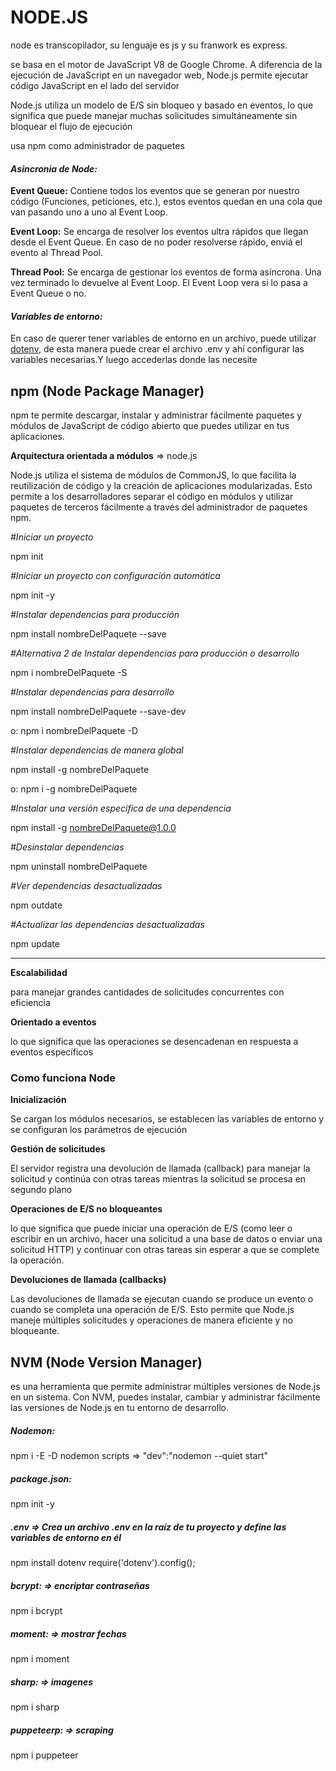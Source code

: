 # NODE.JS

node es transcopilador, su lenguaje es js y su franwork es express.

se basa en el motor de JavaScript V8 de Google Chrome. A diferencia de la ejecución de JavaScript en un navegador web, Node.js permite ejecutar código JavaScript en el lado del servidor

Node.js utiliza un modelo de E/S sin bloqueo y basado en eventos, lo que significa que puede manejar muchas solicitudes simultáneamente sin bloquear el flujo de ejecución

usa npm como administrador de paquetes

#### *Asincronia de Node:*

**Event Queue:** Contiene todos los eventos que se generan por nuestro código (Funciones, peticiones, etc.), estos eventos quedan en una cola que van pasando uno a uno al Event Loop.

**Event Loop:** Se encarga de resolver los eventos ultra rápidos que llegan desde el Event Queue. En caso de no poder resolverse rápido, enviá el evento al Thread Pool.

**Thread Pool:** Se encarga de gestionar los eventos de forma asíncrona. Una vez terminado lo devuelve al Event Loop. El Event Loop vera si lo pasa a Event Queue o no.



#### *Variables de entorno:*

En caso de querer tener variables de entorno en un archivo, puede utilizar [dotenv](https://www.npmjs.com/package/dotenv), de esta manera puede crear el archivo .env y ahí configurar las variables necesarias.Y luego accederlas donde las necesite

## npm (Node Package Manager)

npm te permite descargar, instalar y administrar fácilmente paquetes y módulos de JavaScript de código abierto que puedes utilizar en tus aplicaciones.

**Arquitectura orientada a módulos** => node.js

 Node.js utiliza el sistema de módulos de CommonJS, lo que facilita la reutilización de código y la creación de aplicaciones modularizadas. Esto permite a los desarrolladores separar el código en módulos y utilizar paquetes de terceros fácilmente a través del administrador de paquetes npm.

*\#Iniciar un proyecto*

 npm init 

*#Iniciar un proyecto con configuración automática*

 npm init -y

 *#Instalar dependencias para producción*

npm install nombreDelPaquete --save  

*#Alternativa 2 de Instalar dependencias para producción o desarrollo* 

npm i nombreDelPaquete -S  

*#Instalar dependencias para desarrollo*

npm install nombreDelPaquete --save-dev 

o: npm i nombreDelPaquete -D 

*#Instalar dependencias de manera global* 

npm install -g nombreDelPaquete 

o: npm i -g nombreDelPaquete 

*#Instalar una versión especifica de una dependencia* 

npm install -g nombreDelPaquete@1.0.0 

*#Desinstalar dependencias*  

npm uninstall nombreDelPaquete 

*#Ver dependencias desactualizadas* 

npm outdate 

*#Actualizar las dependencias desactualizadas* 

npm update

------

**Escalabilidad**

para manejar grandes cantidades de solicitudes concurrentes con eficiencia

 **Orientado a eventos**

 lo que significa que las operaciones se desencadenan en respuesta a eventos específicos

### Como funciona Node

**Inicialización**

 Se cargan los módulos necesarios, se establecen las variables de entorno y se configuran los parámetros de ejecución

**Gestión de solicitudes**

El servidor registra una devolución de llamada (callback) para manejar la solicitud y continúa con otras tareas mientras la solicitud se procesa en segundo plano

**Operaciones de E/S no bloqueantes**

lo que significa que puede iniciar una operación de E/S (como leer o escribir en un archivo, hacer una solicitud a una base de datos o enviar una solicitud HTTP) y continuar con otras tareas sin esperar a que se complete la operación.

**Devoluciones de llamada (callbacks)**

 Las devoluciones de llamada se ejecutan cuando se produce un evento o cuando se completa una operación de E/S. Esto permite que Node.js maneje múltiples solicitudes y operaciones de manera eficiente y no bloqueante.

## NVM (Node Version Manager)

 es una herramienta que permite administrar múltiples versiones de Node.js en un sistema. Con NVM, puedes instalar, cambiar y administrar fácilmente las versiones de Node.js en tu entorno de desarrollo.

##### **Nodemon:**

npm i -E -D nodemon
scripts => "dev":"nodemon --quiet start"

#####  **package.json:**

npm init -y

#####  **.env** => Crea un archivo .env en la raíz de tu proyecto y define las variables de entorno en él

npm install dotenv
require('dotenv').config();

#####  **bcrypt:** => encriptar contraseñas

npm i bcrypt

#####  **moment:** => mostrar fechas

npm i moment

#####  **sharp:** => imagenes

npm i sharp

#####  **puppeteerp:** => scraping

npm i puppeteer